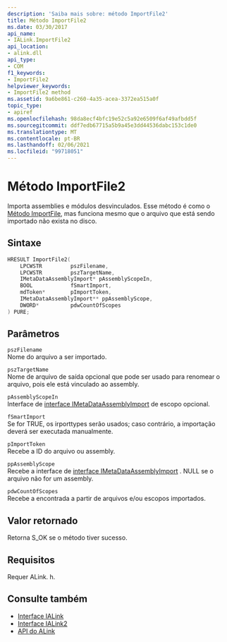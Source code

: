 ```yaml
---
description: 'Saiba mais sobre: método ImportFile2'
title: Método ImportFile2
ms.date: 03/30/2017
api_name:
- IALink.ImportFile2
api_location:
- alink.dll
api_type:
- COM
f1_keywords:
- ImportFile2
helpviewer_keywords:
- ImportFile2 method
ms.assetid: 9a6be861-c260-4a35-acea-3372ea515a0f
topic_type:
- apiref
ms.openlocfilehash: 98da8ecf4bfc19e52c5a92e6509f6af49afbdd5f
ms.sourcegitcommit: ddf7edb67715a5b9a45e3dd44536dabc153c1de0
ms.translationtype: MT
ms.contentlocale: pt-BR
ms.lasthandoff: 02/06/2021
ms.locfileid: "99718051"
---
```

# <a name="importfile2-method"></a>Método ImportFile2

Importa assemblies e módulos desvinculados. Esse método é como o [Método ImportFile](importfile-method.md), mas funciona mesmo que o arquivo que está sendo importado não exista no disco.  
  
## <a name="syntax"></a>Sintaxe  
  
```cpp  
HRESULT ImportFile2(  
    LPCWSTR         pszFilename,  
    LPCWSTR         pszTargetName,  
    IMetaDataAssemblyImport* pAssemblyScopeIn,  
    BOOL            fSmartImport,  
    mdToken*        pImportToken,  
    IMetaDataAssemblyImport** ppAssemblyScope,  
    DWORD*          pdwCountOfScopes  
) PURE;  
```  
  
## <a name="parameters"></a>Parâmetros  

 `pszFilename`  
 Nome do arquivo a ser importado.  
  
 `pszTargetName`  
 Nome de arquivo de saída opcional que pode ser usado para renomear o arquivo, pois ele está vinculado ao assembly.  
  
 `pAssemblyScopeIn`  
 Interface de [interface IMetaDataAssemblyImport](../metadata/imetadataassemblyimport-interface.md) de escopo opcional.  
  
 `fSmartImport`  
 Se for TRUE, os irporttypes serão usados; caso contrário, a importação deverá ser executada manualmente.  
  
 `pImportToken`  
 Recebe a ID do arquivo ou assembly.  
  
 `ppAssemblyScope`  
 Recebe a interface de [interface IMetaDataAssemblyImport](../metadata/imetadataassemblyimport-interface.md) . NULL se o arquivo não for um assembly.  
  
 `pdwCountOfScopes`  
 Recebe a encontrada a partir de arquivos e/ou escopos importados.  
  
## <a name="return-value"></a>Valor retornado  

 Retorna S_OK se o método tiver sucesso.  
  
## <a name="requirements"></a>Requisitos  

 Requer ALink. h.  
  
## <a name="see-also"></a>Consulte também

- [Interface IALink](ialink-interface.md)
- [Interface IALink2](ialink2-interface.md)
- [API do ALink](index.md)
